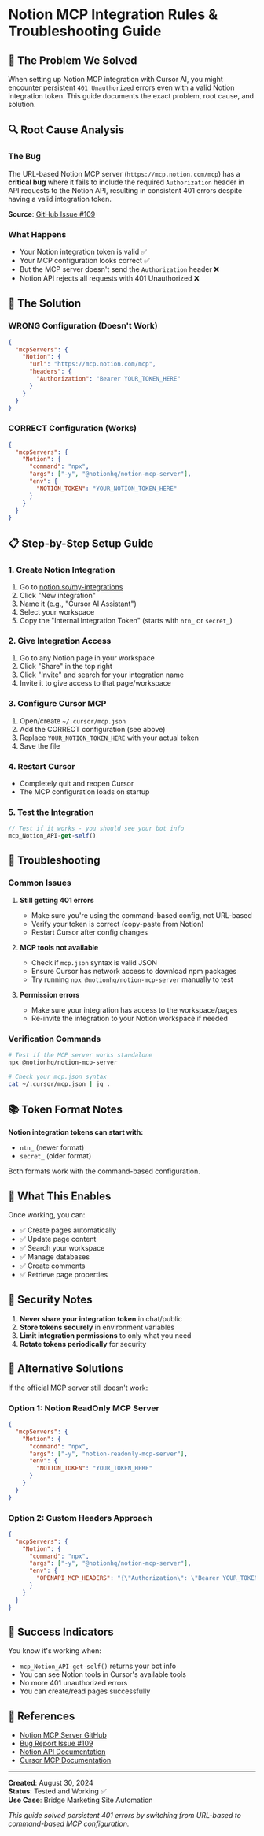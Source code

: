 # Notion MCP Integration Rules & Troubleshooting Guide

## 🎯 **The Problem We Solved**

When setting up Notion MCP integration with Cursor AI, you might encounter persistent `401 Unauthorized` errors even with a valid Notion integration token. This guide documents the exact problem, root cause, and solution.

## 🔍 **Root Cause Analysis**

### **The Bug**
The URL-based Notion MCP server (`https://mcp.notion.com/mcp`) has a **critical bug** where it fails to include the required `Authorization` header in API requests to the Notion API, resulting in consistent 401 errors despite having a valid integration token.

**Source**: [GitHub Issue #109](https://github.com/makenotion/notion-mcp-server/issues/109)

### **What Happens**
- Your Notion integration token is valid ✅
- Your MCP configuration looks correct ✅  
- But the MCP server doesn't send the `Authorization` header ❌
- Notion API rejects all requests with 401 Unauthorized ❌

## 🚀 **The Solution**

### **WRONG Configuration (Doesn't Work)**
```json
{
  "mcpServers": {
    "Notion": {
      "url": "https://mcp.notion.com/mcp",
      "headers": {
        "Authorization": "Bearer YOUR_TOKEN_HERE"
      }
    }
  }
}
```

### **CORRECT Configuration (Works)**
```json
{
  "mcpServers": {
    "Notion": {
      "command": "npx",
      "args": ["-y", "@notionhq/notion-mcp-server"],
      "env": {
        "NOTION_TOKEN": "YOUR_NOTION_TOKEN_HERE"
      }
    }
  }
}
```

## 📋 **Step-by-Step Setup Guide**

### **1. Create Notion Integration**
1. Go to [notion.so/my-integrations](https://notion.so/my-integrations)
2. Click "New integration"
3. Name it (e.g., "Cursor AI Assistant")
4. Select your workspace
5. Copy the "Internal Integration Token" (starts with `ntn_` or `secret_`)

### **2. Give Integration Access**
1. Go to any Notion page in your workspace
2. Click "Share" in the top right
3. Click "Invite" and search for your integration name
4. Invite it to give access to that page/workspace

### **3. Configure Cursor MCP**
1. Open/create `~/.cursor/mcp.json`
2. Add the CORRECT configuration (see above)
3. Replace `YOUR_NOTION_TOKEN_HERE` with your actual token
4. Save the file

### **4. Restart Cursor**
- Completely quit and reopen Cursor
- The MCP configuration loads on startup

### **5. Test the Integration**
```javascript
// Test if it works - you should see your bot info
mcp_Notion_API-get-self()
```

## 🔧 **Troubleshooting**

### **Common Issues**

1. **Still getting 401 errors**
   - Make sure you're using the command-based config, not URL-based
   - Verify your token is correct (copy-paste from Notion)
   - Restart Cursor after config changes

2. **MCP tools not available**
   - Check if `mcp.json` syntax is valid JSON
   - Ensure Cursor has network access to download npm packages
   - Try running `npx @notionhq/notion-mcp-server` manually to test

3. **Permission errors**
   - Make sure your integration has access to the workspace/pages
   - Re-invite the integration to your Notion workspace if needed

### **Verification Commands**
```bash
# Test if the MCP server works standalone
npx @notionhq/notion-mcp-server

# Check your mcp.json syntax
cat ~/.cursor/mcp.json | jq .
```

## 📚 **Token Format Notes**

**Notion integration tokens can start with:**
- `ntn_` (newer format)
- `secret_` (older format)

Both formats work with the command-based configuration.

## 🎯 **What This Enables**

Once working, you can:
- ✅ Create pages automatically
- ✅ Update page content
- ✅ Search your workspace
- ✅ Manage databases
- ✅ Create comments
- ✅ Retrieve page properties

## 🚨 **Security Notes**

1. **Never share your integration token** in chat/public
2. **Store tokens securely** in environment variables
3. **Limit integration permissions** to only what you need
4. **Rotate tokens periodically** for security

## 📝 **Alternative Solutions**

If the official MCP server still doesn't work:

### **Option 1: Notion ReadOnly MCP Server**
```json
{
  "mcpServers": {
    "Notion": {
      "command": "npx",
      "args": ["-y", "notion-readonly-mcp-server"],
      "env": {
        "NOTION_TOKEN": "YOUR_TOKEN_HERE"
      }
    }
  }
}
```

### **Option 2: Custom Headers Approach**
```json
{
  "mcpServers": {
    "Notion": {
      "command": "npx",
      "args": ["-y", "@notionhq/notion-mcp-server"],
      "env": {
        "OPENAPI_MCP_HEADERS": "{\"Authorization\": \"Bearer YOUR_TOKEN\", \"Notion-Version\": \"2022-06-28\"}"
      }
    }
  }
}
```

## 🎉 **Success Indicators**

You know it's working when:
- `mcp_Notion_API-get-self()` returns your bot info
- You can see Notion tools in Cursor's available tools
- No more 401 unauthorized errors
- You can create/read pages successfully

## 📖 **References**

- [Notion MCP Server GitHub](https://github.com/makenotion/notion-mcp-server)
- [Bug Report Issue #109](https://github.com/makenotion/notion-mcp-server/issues/109)
- [Notion API Documentation](https://developers.notion.com/)
- [Cursor MCP Documentation](https://docs.cursor.com/)

---

**Created**: August 30, 2024  
**Status**: Tested and Working ✅  
**Use Case**: Bridge Marketing Site Automation  

*This guide solved persistent 401 errors by switching from URL-based to command-based MCP configuration.*

